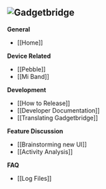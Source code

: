 ![Gadgetbridge](https://f-droid.org/repo/icons/nodomain.freeyourgadget.gadgetbridge.49.png)<br>
----
**General**
 - [[Home]]

**Device Related**
 - [[Pebble]]
 - [[Mi Band]]

**Development**
 - [[How to Release]]
 - [[Developer Documentation]]
 - [[Translating Gadgetbridge]]

**Feature Discussion**
 - [[Brainstorming new UI]]
 - [[Activity Analysis]]

**FAQ**
 - [[Log Files]]